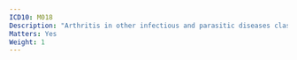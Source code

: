 ```yaml
---
ICD10: M018
Description: "Arthritis in other infectious and parasitic diseases classified elsewhere"
Matters: Yes
Weight: 1
---
```

